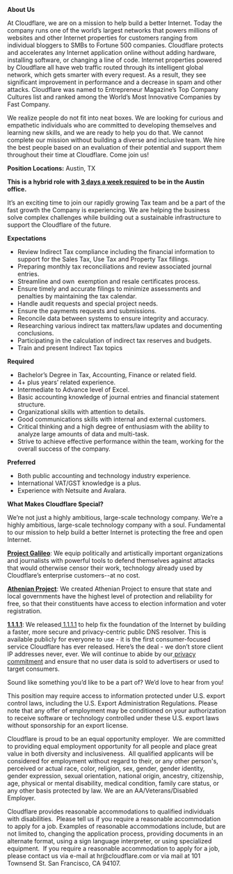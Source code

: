 <div class="content-intro">
	<div><strong>About Us</strong></div>
	<div>
		<p>At Cloudflare, we are on a mission to help build a better Internet. Today the company runs one of the world’s largest networks that powers millions of websites and other Internet properties for customers ranging from individual bloggers to SMBs to Fortune 500 companies. Cloudflare protects and accelerates any Internet application online without adding hardware, installing software, or changing a line of code. Internet properties powered by Cloudflare all have web traffic routed through its intelligent global network, which gets smarter with every request. As a result, they see significant improvement in performance and a decrease in spam and other attacks. Cloudflare was named to Entrepreneur Magazine’s Top Company Cultures list and ranked among the World’s Most Innovative Companies by Fast Company.&nbsp;</p>
		<p><span style="font-weight: 400;">We realize people do not fit into neat boxes. We are looking for curious and empathetic individuals who are committed to developing themselves and learning new skills, and we are ready to help you do that. We cannot complete our mission without building a diverse and inclusive team. We hire the best people based on an evaluation of their potential and support them throughout their time at Cloudflare. Come join us!&nbsp;</span></p>
	</div>
</div>
<p><strong>Position Locations:</strong> Austin, TX</p>
<p><strong>This is a hybrid role with <span style="text-decoration: underline;">3 days a week required</span> to be in the Austin office.&nbsp;</strong></p>
<p>It’s an exciting time to join our rapidly growing Tax team and be a part of the fast growth the Company is experiencing. We are helping the business solve complex challenges while building out a sustainable infrastructure to support the Cloudflare of the future.</p>
<p><strong>Expectations</strong></p>
<ul>
	<li>Review Indirect Tax compliance including the financial information to support for the Sales Tax, Use Tax and Property Tax fillings.</li>
	<li>Preparing monthly tax reconciliations and review associated journal entries.</li>
	<li>Streamline and own&nbsp; exemption and resale certificates process.</li>
	<li>Ensure timely and accurate filings to minimize assessments and penalties by maintaining the tax calendar.</li>
	<li>Handle audit requests and special project needs.</li>
	<li>Ensure the payments requests and submissions.</li>
	<li>Reconcile data between systems to ensure integrity and accuracy.</li>
	<li>Researching various indirect tax matters/law updates and documenting conclusions.</li>
	<li>Participating in the calculation of indirect tax reserves and budgets.</li>
	<li>Train and present Indirect Tax topics&nbsp;</li>
</ul>
<p><strong>Required</strong></p>
<ul>
	<li>Bachelor’s Degree in Tax, Accounting, Finance or related field.</li>
	<li>4+ plus years’ related experience.</li>
	<li>Intermediate to Advance level of Excel.</li>
	<li>Basic accounting knowledge of journal entries and financial statement structure.</li>
	<li>Organizational skills with attention to details.</li>
	<li>Good communications skills with internal and external customers.</li>
	<li>Critical thinking and a high degree of enthusiasm with the ability to analyze large amounts of data and multi-task.</li>
	<li>Strive to achieve effective performance within the team, working for the overall success of the company.</li>
</ul>
<p><strong>Preferred</strong></p>
<ul>
	<li>Both public accounting and technology industry experience.</li>
	<li>International VAT/GST knowledge is a plus.</li>
	<li>Experience with Netsuite and Avalara.</li>
</ul>
<div class="content-conclusion">
	<p><strong>What Makes Cloudflare Special?</strong></p>
	<p><span style="font-weight: 400;">We’re not just a highly ambitious, large-scale technology company. We’re a highly ambitious, large-scale technology company with a soul. Fundamental to our mission to help build a better Internet is protecting the free and open Internet.</span></p>
	<p><a href="https://blog.cloudflare.com/protecting-free-expression-online/"><strong>Project Galileo</strong></a><span style="font-weight: 400;">: We equip politically and artistically important organizations and journalists with powerful tools to defend themselves against attacks that would otherwise censor their work, technology already used by Cloudflare’s enterprise customers--at no cost.</span></p>
	<p><strong><a href="https://www.cloudflare.com/athenian/">Athenian Project</a></strong><span style="font-weight: 400;">: We created Athenian Project to ensure that state and local governments have the highest level of protection and reliability for free, so that their constituents have access to election information and voter registration.</span></p>
	<p><a href="https://1.1.1.1/"><strong>1.1.1.1</strong></a><span style="font-weight: 400;">: We released</span><a href="https://1.1.1.1/"> <span style="font-weight: 400;">1.1.1.1</span></a><span style="font-weight: 400;"> to help fix the foundation of the Internet by building a faster, more secure and privacy-centric public DNS resolver. This is available publicly for everyone to use - it is the first consumer-focused service Cloudflare has ever released. Here’s the deal - we don’t store client IP addresses never, ever. We will continue to abide by our</span><a href="https://developers.cloudflare.com/1.1.1.1/privacy/public-dns-resolver"> privacy commitment</a><span style="font-weight: 400;"> and ensure that no user data is sold to advertisers or used to target consumers.</span></p>
	<p><span style="font-weight: 400;">Sound like something you’d like to be a part of? We’d love to hear from you!</span></p>
	<p><span style="font-weight: 400;">This position may require access to information protected under U.S. export control laws, including the U.S. Export Administration Regulations. Please note that any offer of employment may be conditioned on your authorization to receive software or technology controlled under these U.S. export laws without sponsorship for an export license.</span></p>
	<p><span style="font-weight: 400;">Cloudflare is proud to be an equal opportunity employer. &nbsp;We are committed to providing equal employment opportunity for all people and place great value in both diversity and inclusiveness. &nbsp;All qualified applicants will be considered for employment without regard to their, or any other person's, perceived or actual</span> <span style="font-weight: 400;">race, color, religion, sex, gender, gender identity, gender expression, sexual orientation, national origin, ancestry, citizenship, age, physical or mental disability, medical condition, family care status, or any other basis protected by law. </span><span style="font-weight: 400;">We are an AA/Veterans/Disabled Employer.</span></p>
	<p><span style="font-weight: 400;">Cloudflare provides reasonable accommodations to qualified individuals with disabilities. &nbsp;Please tell us if you require a reasonable accommodation to apply for a job. Examples of reasonable accommodations include, but are not limited to, changing the application process, providing documents in an alternate format, using a sign language interpreter, or using specialized equipment. &nbsp;If you require a reasonable accommodation to apply for a job, please contact us via e-mail at </span><span style="font-weight: 400;">hr@cloudflare.com</span><span style="font-weight: 400;"> or via mail at 101 Townsend St. San Francisco, CA 94107.</span></p>
</div>